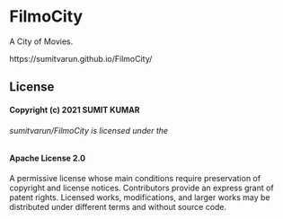 # FilmoCity

<p> A City of Movies.</p>
https://sumitvarun.github.io/FilmoCity/

## License
#### Copyright (c) 2021 SUMIT KUMAR

###### sumitvarun/FilmoCity is licensed under the

#### Apache License 2.0
A permissive license whose main conditions require preservation of copyright and license notices. Contributors provide an express grant of patent rights. Licensed works, modifications, and larger works may be distributed under different terms and without source code.
